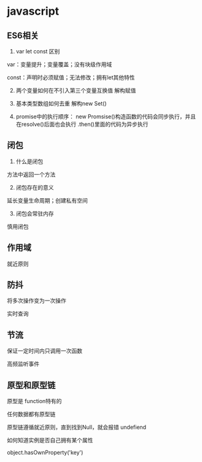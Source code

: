 # javascript

## ES6相关

1. var let const 区别

var：变量提升；变量覆盖；没有块级作用域

const：声明时必须赋值；无法修改；拥有let其他特性

2. 两个变量如何在不引入第三个变量互换值
解构赋值

3. 基本类型数组如何去重
解构new Set()

4. promise中的执行顺序：
new Promsise()构造函数的代码会同步执行，并且在resolve()后面也会执行
.then()里面的代码为异步执行

## 闭包

1. 什么是闭包

方法中返回一个方法

2. 闭包存在的意义

延长变量生命周期；创建私有空间

3. 闭包会常驻内存

慎用闭包

## 作用域

就近原则

## 防抖

将多次操作变为一次操作

实时查询

## 节流

保证一定时间内只调用一次函数

高频监听事件

## 原型和原型链

原型是 function特有的

任何数据都有原型链

原型链遵循就近原则，直到找到Null，就会报错 undefiend

如何知道实例是否自己拥有某个属性

object.hasOwnProperty('key')